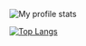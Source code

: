![My profile stats](https://github-readme-stats.vercel.app/api?username=ernestassku&show_icons=true&theme=radical&include_all_commits=true)

[![Top Langs](https://github-readme-stats.vercel.app/api/top-langs/?username=ernestassku&langs_count=10&layout=compact&theme=radical)](https://github.com/anuraghazra/github-readme-stats)
